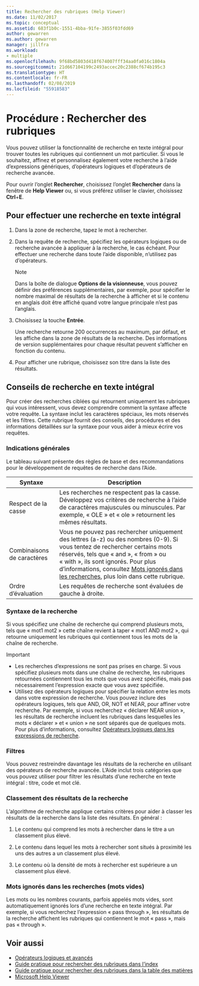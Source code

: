 ```yaml
---
title: Rechercher des rubriques (Help Viewer)
ms.date: 11/02/2017
ms.topic: conceptual
ms.assetid: 683f1b0c-1551-4bba-91fe-3855f03fdd69
author: gewarren
ms.author: gewarren
manager: jillfra
ms.workload:
- multiple
ms.openlocfilehash: 9f68bd5803d418f674007fff34aa0fa016c1804a
ms.sourcegitcommit: 21d667104199c2493accec20c2388cf674b195c3
ms.translationtype: HT
ms.contentlocale: fr-FR
ms.lasthandoff: 02/08/2019
ms.locfileid: "55918583"
---
```

# <a name="how-to-search-for-topics"></a>Procédure : Rechercher des rubriques

Vous pouvez utiliser la fonctionnalité de recherche en texte intégral pour trouver toutes les rubriques qui contiennent un mot particulier. Si vous le souhaitez, affinez et personnalisez également votre recherche à l’aide d’expressions génériques, d’opérateurs logiques et d’opérateurs de recherche avancée.

Pour ouvrir l’onglet **Rechercher**, choisissez l’onglet **Rechercher** dans la fenêtre de **Help Viewer** ou, si vous préférez utiliser le clavier, choisissez **Ctrl**+**E**.

## <a name="to-perform-a-full-text-search"></a>Pour effectuer une recherche en texte intégral

1.  Dans la zone de recherche, tapez le mot à rechercher.

2.  Dans la requête de recherche, spécifiez les opérateurs logiques ou de recherche avancée à appliquer à la recherche, le cas échéant. Pour effectuer une recherche dans toute l’aide disponible, n’utilisez pas d’opérateurs.

    > [!NOTE]
    > Dans la boîte de dialogue **Options de la visionneuse**, vous pouvez définir des préférences supplémentaires, par exemple, pour spécifier le nombre maximal de résultats de la recherche à afficher et si le contenu en anglais doit être affiché quand votre langue principale n’est pas l’anglais.

3.  Choisissez la touche **Entrée**.

     Une recherche retourne 200 occurrences au maximum, par défaut, et les affiche dans la zone de résultats de la recherche. Des informations de version supplémentaires pour chaque résultat peuvent s’afficher en fonction du contenu.

4.  Pour afficher une rubrique, choisissez son titre dans la liste des résultats.

## <a name="full-text-search-tips"></a>Conseils de recherche en texte intégral

Pour créer des recherches ciblées qui retournent uniquement les rubriques qui vous intéressent, vous devez comprendre comment la syntaxe affecte votre requête. La syntaxe inclut les caractères spéciaux, les mots réservés et les filtres. Cette rubrique fournit des conseils, des procédures et des informations détaillées sur la syntaxe pour vous aider à mieux écrire vos requêtes.

### <a name="general-guidelines"></a>Indications générales

Le tableau suivant présente des règles de base et des recommandations pour le développement de requêtes de recherche dans l’Aide.

|Syntaxe|Description|
|------------|-----------------|
|Respect de la casse|Les recherches ne respectent pas la casse. Développez vos critères de recherche à l’aide de caractères majuscules ou minuscules. Par exemple, « OLE » et « ole » retournent les mêmes résultats.|
|Combinaisons de caractères|Vous ne pouvez pas rechercher uniquement des lettres (a-z) ou des nombres (0-9). Si vous tentez de rechercher certains mots réservés, tels que « and », « from » ou « with », ils sont ignorés. Pour plus d’informations, consultez [Mots ignorés dans les recherches](#stopwords), plus loin dans cette rubrique.|
|Ordre d’évaluation|Les requêtes de recherche sont évaluées de gauche à droite.|

### <a name="search-syntax"></a>Syntaxe de la recherche

Si vous spécifiez une chaîne de recherche qui comprend plusieurs mots, tels que « mot1 mot2 » cette chaîne revient à taper « mot1 AND mot2 », qui retourne uniquement les rubriques qui contiennent tous les mots de la chaîne de recherche.

> [!IMPORTANT]
> - Les recherches d’expressions ne sont pas prises en charge. Si vous spécifiez plusieurs mots dans une chaîne de recherche, les rubriques retournées contiennent tous les mots que vous avez spécifiés, mais pas nécessairement l’expression exacte que vous avez spécifiée.
> - Utilisez des opérateurs logiques pour spécifier la relation entre les mots dans votre expression de recherche. Vous pouvez inclure des opérateurs logiques, tels que AND, OR, NOT et NEAR, pour affiner votre recherche. Par exemple, si vous recherchez « déclarer NEAR union », les résultats de recherche incluent les rubriques dans lesquelles les mots « déclarer » et « union » ne sont séparés que de quelques mots. Pour plus d’informations, consultez [Opérateurs logiques dans les expressions de recherche](../help-viewer/logical-operators-search-expressions.md).

### <a name="filters"></a>Filtres

Vous pouvez restreindre davantage les résultats de la recherche en utilisant des opérateurs de recherche avancée. L’Aide inclut trois catégories que vous pouvez utiliser pour filtrer les résultats d’une recherche en texte intégral : titre, code et mot clé.

### <a name="ranking-of-search-results"></a>Classement des résultats de la recherche

L’algorithme de recherche applique certains critères pour aider à classer les résultats de la recherche dans la liste des résultats. En général :

1.  Le contenu qui comprend les mots à rechercher dans le titre a un classement plus élevé.

2.  Le contenu dans lequel les mots à rechercher sont situés à proximité les uns des autres a un classement plus élevé.

3.  Le contenu où la densité de mots à rechercher est supérieure a un classement plus élevé.

### <a name="stopwords">Mots ignorés dans les recherches (mots vides)</a>

Les mots ou les nombres courants, parfois appelés mots vides, sont automatiquement ignorés lors d’une recherche en texte intégral. Par exemple, si vous recherchez l’expression « pass through », les résultats de la recherche affichent les rubriques qui contiennent le mot « pass », mais pas « through ».

## <a name="see-also"></a>Voir aussi

- [Opérateurs logiques et avancés](../help-viewer/logical-operators-search-expressions.md)
- [Guide pratique pour rechercher des rubriques dans l’index](../help-viewer/find-topics-index.md)
- [Guide pratique pour rechercher des rubriques dans la table des matières](../help-viewer/find-topics-toc.md)
- [Microsoft Help Viewer](../help-viewer/overview.md)